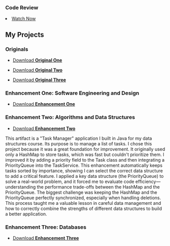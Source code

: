 <h3>Code Review</h3>
<li><a href="https://youtu.be/LAEsd_xDf2A">Watch Now</a></li>


<h2>My Projects</h2>

<h3>Originals</h3>
<ul class="downloads">
    <li><a href="https://1drv.ms/u/c/d03a055768b87148/Ea9jL-AIFFtOi4gTvUOaj04BmpvUWGVsRiD6pOvnoqPNOw?e=UqUv2R">Download <strong>Original One</strong></a></li>
</ul>
<ul class="downloads">
    <li><a href="https://1drv.ms/u/c/d03a055768b87148/EVSAbnoAt0dEkBPnb8SVwskBZwFgDEV_101iLYPnou9tpg?e=JSNFv8">Download <strong>Original Two</strong></a></li>
</ul>
<ul class="downloads">
    <li><a href="https://1drv.ms/u/c/d03a055768b87148/Eb-DarUShrBPqu7K1X8YipcBkUScZbW00LzrTXo5BdsEXg?e=hX0IdZ">Download <strong>Original Three</strong></a></li>
</ul>

<h3>Enhancement One: Software Engineering and Design</h3>
<ul class="downloads">
    <li><a href="https://1drv.ms/u/c/d03a055768b87148/ETTH5GbdUQlCo6aoWzUJx34BPRYS1yObPj1552wOS2Gw5g?e=YEb2DB">Download <strong>Enhancement One</strong></a></li>
</ul>

<h3>Enhancement Two: Algorithms and Data Structures</h3>
<ul class="downloads">
    <li><a href="https://1drv.ms/u/c/d03a055768b87148/EVSAbnoAt0dEkBPnb8SVwskB0CylYZnt-0G_UgGkWB1VTA?e=2vz6Jo">Download <strong>Enhancement Two</strong></a></li>
</ul>

<p>
This artifact is a "Task Manager" application I built in Java for my data structures course. Its purpose is to manage a list of tasks.
I chose this project because it was a great foundation for improvement. It originally used only a HashMap to store tasks, which was fast but couldn't prioritize them. I improved it by adding a priority field to the Task class and then integrating a PriorityQueue into the TaskService. This enhancement automatically keeps tasks sorted by importance, showing I can select the correct data structure to add a critical feature.
I applied a key data structure (the PriorityQueue) to solve a real-world problem, and it forced me to evaluate code efficiency—understanding the performance trade-offs between the HashMap and the PriorityQueue.
The biggest challenge was keeping the HashMap and the PriorityQueue perfectly synchronized, especially when handling deletions. This process taught me a valuable lesson in careful data management and how to correctly combine the strengths of different data structures to build a better application.
</p>


<h3>Enhancement Three: Databases</h3>
<ul class="downloads">
    <li><a href="https://1drv.ms/u/c/d03a055768b87148/Eb-DarUShrBPqu7K1X8YipcBuQJB1kt8zdIt6OMIZCtXzA?e=v6mo60">Download <strong>Enhancement Three</strong></a></li>
</ul>



